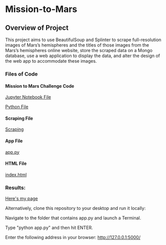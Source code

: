 # Mission-to-Mars

## Overview of Project
This project aims to use BeautifulSoup and Splinter to scrape full-resolution images of Mars’s hemispheres and the titles of those images from the Mars’s hemispheres online website, store the scraped data on a Mongo database, use a web application to display the data, and alter the design of the web app to accommodate these images.

### Files of Code

#### Mission to Mars Challenge Code

[Jupyter Notebook File](https://github.com/lindaxie7/Web-scraping_Mission-to-Mars/blob/main/Mission_to_Mars_Challenge.ipynb)

[Python File](https://github.com/lindaxie7/Web-scraping_Mission-to-Mars/blob/main/Mission_to_Mars_Challenge.py)

#### Scraping File

[Scraping](https://github.com/lindaxie7/Web-scraping_Mission-to-Mars/blob/main/scraping.py)

#### App File

[app.py](https://github.com/lindaxie7/Web-scraping_Mission-to-Mars/blob/main/app.py)

#### HTML File

[index.html](https://github.com/lindaxie7/Web-scraping_Mission-to-Mars/blob/main/index.html)

### Results:
[Here's my page](http://127.0.0.1:5000/)

Alternatively, clone this repository to your desktop and run it locally:

Navigate to the folder that contains app.py and launch a Terminal.

Type "python app.py" and then hit ENTER.

Enter the following address in your browser: http://127.0.0.1:5000/







